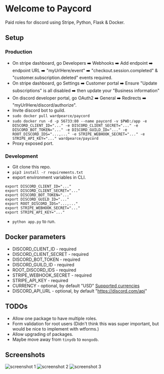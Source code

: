 # Welcome to Paycord
Paid roles for discord using Stripe, Python, Flask & Docker.

## Setup
### Production
- On stripe dashboard, go Developers ➡️ Webhooks ➡️ Add endpoint ➡️ endpoint URL ➡️ "myUrlHere/event" ➡️ "checkout.session.completed" & "customer.subscription.deleted" events required.
- On stripe dashboard, go Settings ➡️ Customer portal ➡️ Ensure "Update subscriptions" is all disabled ➡️ then update your "Business information"
- On discord developer portal, go OAuth2 ➡️ General ➡️ Redirects ➡️ "myUrlHere/discord/authorize".
- Invite discord bot to guild.
- `sudo docker pull wardpearce/paycord`
- `sudo docker run -d -p 56733:80 --name paycord -v $PWD:/app -e DISCORD_CLIENT_ID="..." -e DISCORD_CLIENT_SECRET="..." -e DISCORD_BOT_TOKEN="..." -e DISCORD_GUILD_ID="..." -e ROOT_DISCORD_IDS="...,..." -e STRIPE_WEBHOOK_SECRET="..." -e STRIPE_API_KEY="..." wardpearce/paycord`
- Proxy exposed port.
### Development
- Git clone this repo.
- `pip3 install -r requirements.txt`
- export environment variables in CLI.
```
export DISCORD_CLIENT_ID="..."
export DISCORD_CLIENT_SECRET="..."
export DISCORD_BOT_TOKEN="..."
export DISCORD_GUILD_ID="..."
export ROOT_DISCORD_IDS="...,..."
export STRIPE_WEBHOOK_SECRET="..."
export STRIPE_API_KEY="..."
```
- `python app.py` to run.

## Docker parameters
- DISCORD_CLIENT_ID - required
- DISCORD_CLIENT_SECRET - required
- DISCORD_BOT_TOKEN - required
- DISCORD_GUILD_ID - required
- ROOT_DISCORD_IDS - required
- STRIPE_WEBHOOK_SECRET - required
- STRIPE_API_KEY - required
- CURRENCY - optional, by default "USD" [Supported currencies](https://stripe.com/docs/currencies)
- DISCORD_API_URL - optional, by default "https://discord.com/api"

## TODOs
- Allow one package to have multiple roles.
- Form validation for root users (Didn't think this was super important, but would be nice to implement with wtforms.)
- Allow upgrading of packages.
- Maybe move away from `tinydb` to `mongodb`.

## Screenshots
![screenshot 1](https://cdn.discordapp.com/attachments/927646781670576259/931081467956719676/unknown.png)
![screenshot 2](https://cdn.discordapp.com/attachments/927646781670576259/931081556905312276/unknown.png)
![screenshot 3](https://cdn.discordapp.com/attachments/927646781670576259/931081819548450826/unknown.png)